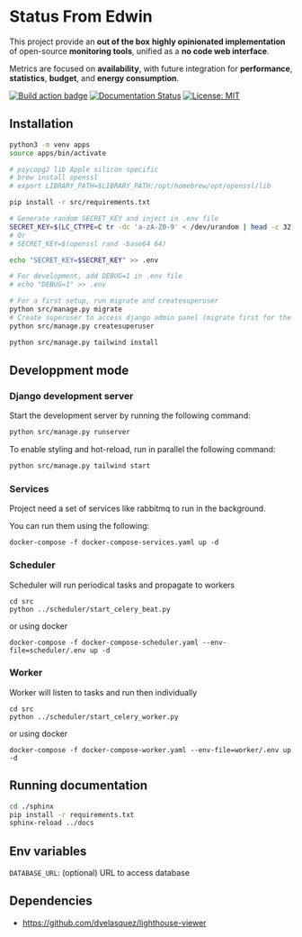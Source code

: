 # Status From Edwin

This project provide an **out of the box** **highly opinionated implementation** of open-source **monitoring tools**, unified as a **no code web interface**.

Metrics are focused on **availability**, with future integration for **performance**, **statistics**, **budget**, and **energy consumption**.

[![Build action badge](https://github.com/fromedwin/monitor/actions/workflows/django.yml/badge.svg?branch=main)](https://github.com/fromedwin/monitor/actions/) [![Documentation Status](https://readthedocs.org/projects/fromedwin-monitor/badge/?version=latest)](https://fromedwin-monitor.readthedocs.io/en/latest/?badge=latest) [![License: MIT](https://img.shields.io/badge/License-MIT-green.svg)](https://github.com/fromedwin/monitor/blob/main/LICENSE)

## Installation

```bash
python3 -m venv apps
source apps/bin/activate

# psycopg2 lib Apple silicon specific
# brew install openssl
# export LIBRARY_PATH=$LIBRARY_PATH:/opt/homebrew/opt/openssl/lib

pip install -r src/requirements.txt

# Generate random SECRET_KEY and inject in .env file
SECRET_KEY=$(LC_CTYPE=C tr -dc 'a-zA-Z0-9' < /dev/urandom | head -c 32)
# Or 
# SECRET_KEY=$(openssl rand -base64 64)

echo "SECRET_KEY=$SECRET_KEY" >> .env

# For development, add DEBUG=1 in .env file
# echo "DEBUG=1" >> .env

# For a first setup, run migrate and createsuperuser
python src/manage.py migrate
# Create superuser to access django admin panel (migrate first for the first setup)
python src/manage.py createsuperuser

python src/manage.py tailwind install
```

## Developpment mode

### Django development server

Start the development server by running the following command:

```bash
python src/manage.py runserver
```

To enable styling and hot-reload, run in parallel the following command:

```bash
python src/manage.py tailwind start
```

### Services

Project need a set of services like rabbitmq to run in the background. 

You can run them using the following:

```
docker-compose -f docker-compose-services.yaml up -d
```

### Scheduler

Scheduler will run periodical tasks and propagate to workers

```
cd src
python ../scheduler/start_celery_beat.py
```

or using docker

```
docker-compose -f docker-compose-scheduler.yaml --env-file=scheduler/.env up -d
```

### Worker

Worker will listen to tasks and run then individually 

```
cd src
python ../scheduler/start_celery_worker.py
```

or using docker

```
docker-compose -f docker-compose-worker.yaml --env-file=worker/.env up -d
```

## Running documentation

```bash
cd ./sphinx
pip install -r requirements.txt
sphinx-reload ../docs
```

## Env variables

`DATABASE_URL`: (optional) URL to access database

## Dependencies

- https://github.com/dvelasquez/lighthouse-viewer
